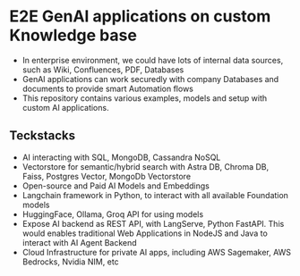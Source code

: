 # E2E GenAI applications on custom Knowledge base 
- In enterprise environment, we could have lots of internal data sources, such as Wiki, Confluences, PDF, Databases
- GenAI applications can work securedly with company Databases and documents to provide smart Automation flows
- This repository contains various examples, models and setup with custom AI applications.

## Teckstacks
- AI interacting with SQL, MongoDB, Cassandra NoSQL
- Vectorstore for semantic/hybrid search with Astra DB, Chroma DB, Faiss, Postgres Vector, MongoDb Vectorstore
- Open-source and Paid AI Models and Embeddings
- Langchain framework in Python, to interact with all available Foundation models
- HuggingFace, Ollama, Groq API for using models
- Expose AI backend as REST API, with LangServe, Python FastAPI. This would enables traditional Web Applications in NodeJS and Java to interact with AI Agent Backend
- Cloud Infrastructure for private AI apps, including AWS Sagemaker, AWS Bedrocks, Nvidia NIM, etc 
